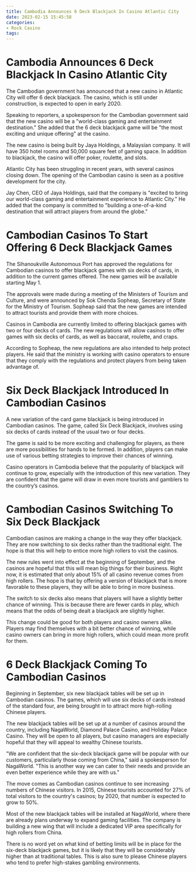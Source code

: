 ```yaml
---
title: Cambodia Announces 6 Deck Blackjack In Casino Atlantic City
date: 2023-02-15 15:45:58
categories:
- Rock Casino
tags:
---
```



#  Cambodia Announces 6 Deck Blackjack In Casino Atlantic City

The Cambodian government has announced that a new casino in Atlantic City will offer 6 deck blackjack. The casino, which is still under construction, is expected to open in early 2020.

Speaking to reporters, a spokesperson for the Cambodian government said that the new casino will be a "world-class gaming and entertainment destination." She added that the 6 deck blackjack game will be "the most exciting and unique offering" at the casino.

The new casino is being built by Jaya Holdings, a Malaysian company. It will have 350 hotel rooms and 50,000 square feet of gaming space. In addition to blackjack, the casino will offer poker, roulette, and slots.

Atlantic City has been struggling in recent years, with several casinos closing down. The opening of the Cambodian casino is seen as a positive development for the city.

Jay Chen, CEO of Jaya Holdings, said that the company is "excited to bring our world-class gaming and entertainment experience to Atlantic City." He added that the company is committed to "building a one-of-a-kind destination that will attract players from around the globe."

#  Cambodian Casinos To Start Offering 6 Deck Blackjack Games

The Sihanoukville Autonomous Port has approved the regulations for Cambodian casinos to offer blackjack games with six decks of cards, in addition to the current games offered. The new games will be available starting May 1.

The approvals were made during a meeting of the Ministers of Tourism and Culture, and were announced by Sok Chenda Sopheap, Secretary of State for the Ministry of Tourism. Sopheap said that the new games are intended to attract tourists and provide them with more choices.

Casinos in Cambodia are currently limited to offering blackjack games with two or four decks of cards. The new regulations will allow casinos to offer games with six decks of cards, as well as baccarat, roulette, and craps.

According to Sopheap, the new regulations are also intended to help protect players. He said that the ministry is working with casino operators to ensure that they comply with the regulations and protect players from being taken advantage of.

#  Six Deck Blackjack Introduced In Cambodian Casinos

A new variation of the card game blackjack is being introduced in Cambodian casinos. The game, called Six Deck Blackjack, involves using six decks of cards instead of the usual two or four decks.

The game is said to be more exciting and challenging for players, as there are more possibilities for hands to be formed. In addition, players can make use of various betting strategies to improve their chances of winning.

Casino operators in Cambodia believe that the popularity of blackjack will continue to grow, especially with the introduction of this new variation. They are confident that the game will draw in even more tourists and gamblers to the country’s casinos.

#  Cambodian Casinos Switching To Six Deck Blackjack

Cambodian casinos are making a change in the way they offer blackjack. They are now switching to six decks rather than the traditional eight. The hope is that this will help to entice more high rollers to visit the casinos.

The new rules went into effect at the beginning of September, and the casinos are hopeful that this will mean big things for their business. Right now, it is estimated that only about 15% of all casino revenue comes from high rollers. The hope is that by offering a version of blackjack that is more favorable to these players, they will be able to bring in more business.

The switch to six decks also means that players will have a slightly better chance of winning. This is because there are fewer cards in play, which means that the odds of being dealt a blackjack are slightly higher.

This change could be good for both players and casino owners alike. Players may find themselves with a bit better chance of winning, while casino owners can bring in more high rollers, which could mean more profit for them.

#  6 Deck Blackjack Coming To Cambodian Casinos

 Beginning in September, six new blackjack tables will be set up in Cambodian casinos. The games, which will use six decks of cards instead of the standard four, are being brought in to attract more high-rolling Chinese players.

The new blackjack tables will be set up at a number of casinos around the country, including NagaWorld, Diamond Palace Casino, and Holiday Palace Casino. They will be open to all players, but casino managers are especially hopeful that they will appeal to wealthy Chinese tourists.

"We are confident that the six-deck blackjack game will be popular with our customers, particularly those coming from China," said a spokesperson for NagaWorld. "This is another way we can cater to their needs and provide an even better experience while they are with us."

The move comes as Cambodian casinos continue to see increasing numbers of Chinese visitors. In 2015, Chinese tourists accounted for 27% of total visitors to the country's casinos; by 2020, that number is expected to grow to 50%.

Most of the new blackjack tables will be installed at NagaWorld, where there are already plans underway to expand gaming facilities. The company is building a new wing that will include a dedicated VIP area specifically for high rollers from China.

There is no word yet on what kind of betting limits will be in place for the six-deck blackjack games, but it is likely that they will be considerably higher than at traditional tables. This is also sure to please Chinese players who tend to prefer high-stakes gambling environments.